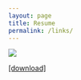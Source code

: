 ```yaml
---
layout: page
title: Resume
permalink: /links/
---
```

<a href="https://github.com/spoisseroux/spoisseroux.github.io/raw/master/SpencerPoisseroux_Resume.pdf" download="SpencerPoisseroux"><img src="https://i.imgur.com/E9HNsaw.png" /></a>

[[download]](https://github.com/spoisseroux/spoisseroux.github.io/raw/master/SpencerPoisseroux_Resume.pdf)

<!-- [[LinkedIn](https://www.linkedin.com/in/spoisseroux/),
[HackerRank](https://www.hackerrank.com/sp96651n),
[GitHub](https://github.com/spoisseroux),
[Youtube](https://www.youtube.com/channel/UCgzqb_bTHOhvhNF4x8vpCIw?view_as=subscriber)] 
-->
